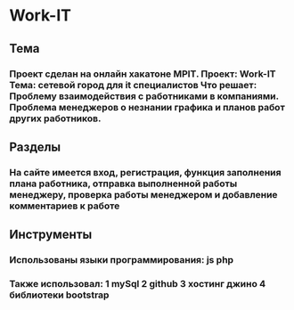 # Work-IT
## Тема
### Проект сделан на онлайн хакатоне MPIT. Проект: Work-IT Тема: сетевой город для it специалистов Что решает: Проблему взаимодействия с работниками в компаниями. Проблема менеджеров о незнании графика и планов работ других работников. 
## Разделы
### На сайте имеется вход, регистрация, функция заполнения плана работника, отправка выполненной работы менеджеру, проверка работы менеджером и добавление комментариев к работе
## Инструменты
### Использованы языки программирования:  js php 
### Также использовал: 1 mySql 2 github 3 хостинг джино 4 библиотеки bootstrap

